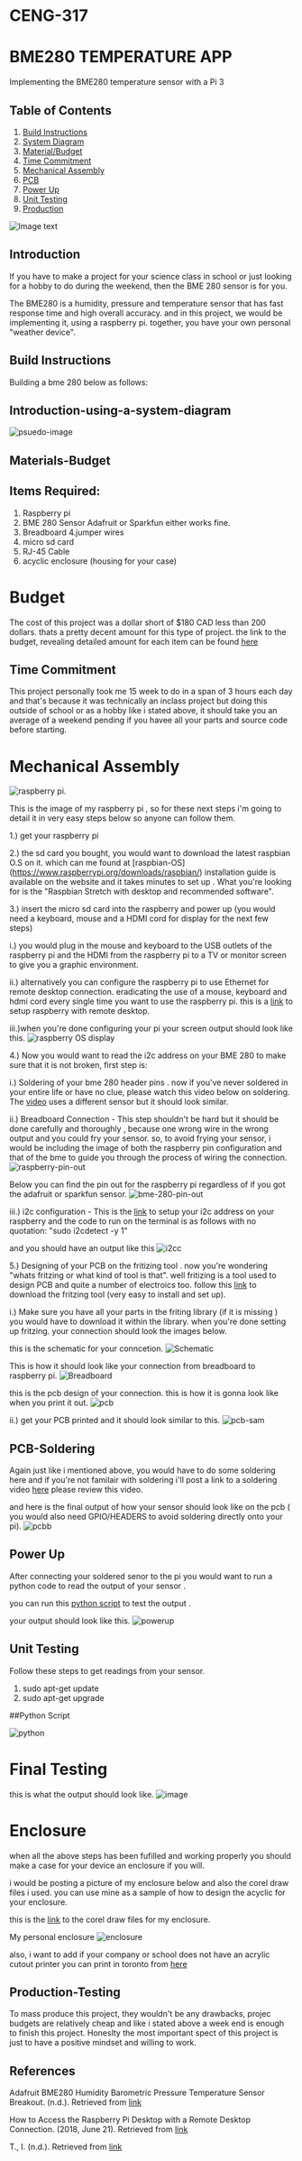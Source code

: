 # CENG-317

# BME280 TEMPERATURE APP
Implementing the BME280 temperature sensor with a Pi 3


## Table of Contents
1. [Build Instructions](#build-instructions)
2. [System Diagram](#Introduction-using-a-system-diagram)
3. [Material/Budget](#Materials-Budget)
4. [Time Commitment](#Time-Commitment)
5. [Mechanical Assembly](#Mechanical-Assembly)
6. [PCB](#PCB-Soldering)
7. [Power Up](#Power-Up)
8. [Unit Testing](#Unit-Testing)
9. [Production](#Production-Testing)


![Image text](https://raw.githubusercontent.com/sam9dadet/CENG-317/master/BME280%20image%20files%20and%20link/enclosure.jpg)

## Introduction 
If you have to make a project for your science class in  school or just looking for a hobby to do during the weekend, then the BME 280 sensor is for you. 

The BME280 is a humidity, pressure and temperature sensor that has fast response time and high overall accuracy. and in this project, we would be implementing it, using a raspberry pi. together, you have your own personal "weather device". 

## Build Instructions
Building a bme 280 below as follows:

## Introduction-using-a-system-diagram
![psuedo-image](https://raw.githubusercontent.com/sam9dadet/CENG-317/master/BME280%20image%20files%20and%20link/PSUEDO%20CODE%20UML%20DIAGRAM.JPG)


## Materials-Budget

## Items Required: 
1. Raspberry pi
2. BME 280 Sensor Adafruit or Sparkfun either works fine.
3. Breadboard
4.jumper wires 
5. micro sd card
6. RJ-45 Cable
7. acyclic enclosure (housing for your case)

# Budget
The cost of this project was a dollar short of $180 CAD less than 200 dollars. thats a pretty decent amount for this type of project.
the link to the budget, revealing detailed amount for each item can be found [here](https://github.com/sam9dadet/CENG-317/blob/master/BME280%20image%20files%20and%20link/Budget%20for%20BME280%20Sensor.xlsx) 


## Time Commitment
This project personally took me 15 week to do in a span of 3 hours each day and that's because it was technically an inclass project but doing this outside of school or as a hobby like i stated above, it should take you an average of a weekend pending if you havee all your parts and source code before starting.

# Mechanical Assembly
![raspberry pi](https://raw.githubusercontent.com/sam9dadet/CENG-317/master/BME280%20image%20files%20and%20link/raspberry%20pi.jpg).

This is the image of my raspberry pi , so for these next steps i'm going to detail it in very easy steps below so anyone can follow them.

1.) get your raspberry pi

2.) the sd card you bought, you would want to download the latest raspbian O.S on it. which can me found at [raspbian-OS] (https://www.raspberrypi.org/downloads/raspbian/) installation guide is available on the website and it takes minutes to set up . What you're looking for is the "Raspbian Stretch with desktop and recommended software".

3.) insert the micro sd card into the raspberry and power up (you would need a keyboard, mouse and a HDMI cord for display for the next few steps) 
 
 i.) you would plug in the mouse and keyboard to the USB outlets of the raspberry pi and the HDMI from the raspberry pi to a TV or monitor screen to give you a graphic environment.
  
  ii.) alternatively you can configure the raspberry pi to use Ethernet for remote desktop connection. eradicating the use of a mouse, keyboard and hdmi cord every single time you want to use the raspberry pi. this is a [link](http://www.circuitbasics.com/access-raspberry-pi-desktop-remote-connection/) to setup raspberry with remote desktop. 
  
  iii.)when you're done configuring your pi your screen output should look like this. 
  ![raspberry OS display](https://raw.githubusercontent.com/sam9dadet/CENG-317/master/BME280%20image%20files%20and%20link/pi%20IDE.JPG)
  
  
  4.) Now you would want to read the i2c address on your BME 280 to make sure that it is not broken, first step is:
  
  i.) Soldering of your bme 280 header pins . now if you've never soldered in your entire life or have no clue, please watch this video below on soldering. The [video](https://www.youtube.com/watch?v=Vq9LIcaJqd4) uses a different sensor but it should look similar.
  
  ii.) Breadboard Connection - This step shouldn't be hard but it should be done carefully and thoroughly , because one wrong wire in the wrong output and you could fry your sensor. so, to avoid frying your sensor, i would be including the image of both the raspberry pin configuration and that of the bme to guide you through the process of wiring the connection. 
  ![raspberry-pin-out](https://raw.githubusercontent.com/sam9dadet/CENG-317/master/BME280%20image%20files%20and%20link/pi3_gpio.jpg)
  
  Below you can find the pin out for the raspberry pi regardless of if you got the adafruit or sparkfun sensor.
  ![bme-280-pin-out](https://raw.githubusercontent.com/sam9dadet/CENG-317/master/BME280%20image%20files%20and%20link/bme280%20pin%20config.JPG)
  
  iii.) i2c configuration - 
  This is the [link](https://learn.adafruit.com/adafruits-raspberry-pi-lesson-4-gpio-setup/configuring-i2c) to setup your i2c address on your raspberry and the code to run on the terminal is as follows with no quotation: "sudo i2cdetect -y 1"
  
  and you should have an output like this 
  ![i2cc](https://raw.githubusercontent.com/sam9dadet/CENG-317/master/BME280%20image%20files%20and%20link/i2c.jpg)
  
  
  
  
  5.) Designing of your PCB on the fritizing tool . now you're wondering "whats fritzing or what kind of tool is that". well fritizing is a tool used to design PCB and quite a number of electroics too. follow this [link](http://fritzing.org/download/) to download the fritzing tool (very easy to install and set up). 
  
  i.) Make sure you have all your parts in the friting library (if it is missing ) you would have to download it within the library. when you're done setting up fritzing. your connection should look the images below.
  
  this is the schematic for your conncetion.
  ![Schematic](https://raw.githubusercontent.com/sam9dadet/CENG-317/master/BME280%20image%20files%20and%20link/schematic%20fzz.jpg)
  
  
  This is how it should look like your connection from breadboard to raspberry pi.
  ![Breadboard](https://raw.githubusercontent.com/sam9dadet/CENG-317/master/BME280%20image%20files%20and%20link/breadboard%20fzz.jpg)
  
  
  
  this is the pcb design of your connection. this is how it is gonna look like when you print it out.
  ![pcb](https://raw.githubusercontent.com/sam9dadet/CENG-317/master/BME280%20image%20files%20and%20link/PCB_pcb.jpg)
  
  
  
  
  
  ii.) get your PCB printed and it should look similar to this. 
  ![pcb-sam](https://raw.githubusercontent.com/sam9dadet/CENG-317/master/BME280%20image%20files%20and%20link/pcb%20image%20.jpg)
  
  ## PCB-Soldering
   Again just like i mentioned above, you would have to do some soldering here and if you're not familair with soldering i'll post a link to a  soldering video [here](https://www.youtube.com/watch?v=oqV2xU1fee8) please review this video.
   
   and here is the final output of how your sensor should look like on the pcb ( you would also need GPIO/HEADERS to avoid soldering directly onto your pi).
   ![pcbb](https://raw.githubusercontent.com/sam9dadet/CENG-317/master/BME280%20image%20files%20and%20link/pcb%20soldered.jpg)
  
  
  ## Power Up
  After connecting your soldered senor to the pi you would want to run a python code to read the output of your sensor .
  
  you can run this [python script](https://learn.adafruit.com/adafruit-bme280-humidity-barometric-pressure-temperature-sensor-breakout/python-circuitpython-test) to test the output .
  
  your output should look like this. 
  ![powerup](https://raw.githubusercontent.com/sam9dadet/CENG-317/master/BME280%20image%20files%20and%20link/bmetestscreenshot.png)





 ## Unit Testing 
 
 Follow these steps to get readings from your sensor.

1. sudo apt-get update
2. sudo apt-get upgrade

##Python Script

![python](https://raw.githubusercontent.com/sam9dadet/CENG-317/master/BME280%20image%20files%20and%20link/python%20code%20screenshot.JPG)
    
    
   
   
   
   # Final Testing
   this is what the output should look like.
   ![image](https://raw.githubusercontent.com/sam9dadet/CENG-317/master/BME280%20image%20files%20and%20link/bmetestscreenshot.png)
   
   
   
   # Enclosure
   when all the above steps has been fufilled and working properly you should make a case for your device an enclosure if you will.
   
   i would be posting a picture of my enclosure below and also the corel draw files i used. you can use mine as a sample of how to design the acyclic for your enclosure. 
   
   this is the [link](https://github.com/sam9dadet/CENG-317/blob/master/BME280%20image%20files%20and%20link/Samuel%20Dadet.zip) to the corel draw files for my enclosure.
   
   My personal enclosure
   ![enclosure](https://github.com/sam9dadet/CENG-317/blob/master/BME280%20image%20files%20and%20link/enclosure.jpeg)
   
   
   also, i want to add if your company or school does not have an acrylic cutout printer you can print in toronto from [here](https://www.tph.ca/decorative-printing/acrylic-print-wall-art) 
   
   
 
 

 
 ## Production-Testing
 To mass produce this project, they wouldn't be any drawbacks, projec budgets are relatively cheap and like i stated above a week end is enough to finish this project.  Honeslty the most important spect of this project is just to have a positive mindset and willing to work.
 
  
  
  
  
  
  ## References
  
  Adafruit BME280 Humidity Barometric Pressure Temperature Sensor Breakout. (n.d.). Retrieved from [link](https://learn.adafruit.com/adafruit-bme280-humidity-barometric-pressure-temperature-sensor-breakout/python-circuitpython-test)
  
  How to Access the Raspberry Pi Desktop with a Remote Desktop Connection. (2018, June 21). Retrieved from  [link](http://www.circuitbasics.com/access-raspberry-pi-desktop-remote-connection/)
  
  
  T., I. (n.d.). Retrieved from [link](https://xdevs.com/guide/thp_rpi/)
  
  
  
   
  
  

